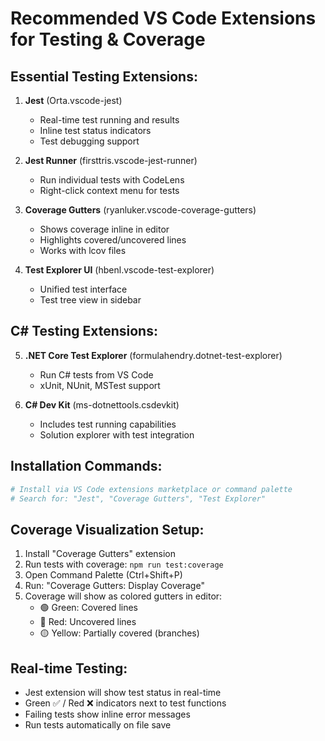 # Recommended VS Code Extensions for Testing & Coverage

## Essential Testing Extensions:

1. **Jest** (Orta.vscode-jest)
   - Real-time test running and results
   - Inline test status indicators
   - Test debugging support

2. **Jest Runner** (firsttris.vscode-jest-runner)
   - Run individual tests with CodeLens
   - Right-click context menu for tests

3. **Coverage Gutters** (ryanluker.vscode-coverage-gutters)
   - Shows coverage inline in editor
   - Highlights covered/uncovered lines
   - Works with lcov files

4. **Test Explorer UI** (hbenl.vscode-test-explorer)
   - Unified test interface
   - Test tree view in sidebar

## C# Testing Extensions:

5. **.NET Core Test Explorer** (formulahendry.dotnet-test-explorer)
   - Run C# tests from VS Code
   - xUnit, NUnit, MSTest support

6. **C# Dev Kit** (ms-dotnettools.csdevkit)
   - Includes test running capabilities
   - Solution explorer with test integration

## Installation Commands:
```bash
# Install via VS Code extensions marketplace or command palette
# Search for: "Jest", "Coverage Gutters", "Test Explorer"
```

## Coverage Visualization Setup:
1. Install "Coverage Gutters" extension
2. Run tests with coverage: `npm run test:coverage`
3. Open Command Palette (Ctrl+Shift+P)
4. Run: "Coverage Gutters: Display Coverage"
5. Coverage will show as colored gutters in editor:
   - 🟢 Green: Covered lines
   - 🔴 Red: Uncovered lines
   - 🟡 Yellow: Partially covered (branches)

## Real-time Testing:
- Jest extension will show test status in real-time
- Green ✅ / Red ❌ indicators next to test functions
- Failing tests show inline error messages
- Run tests automatically on file save